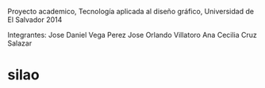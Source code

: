 Proyecto academico,  Tecnología aplicada al diseño gráfico, Universidad de El Salvador 2014

Integrantes:
Jose Daniel Vega Perez 
Jose Orlando Villatoro
Ana Cecilia Cruz Salazar 

silao
=====
